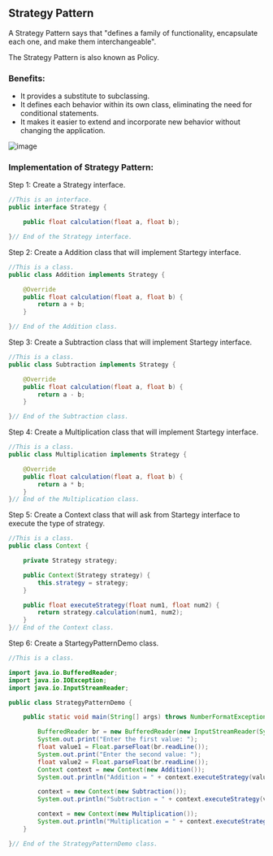 ## Strategy Pattern

A Strategy Pattern says that "defines a family of functionality, encapsulate each one, and make them interchangeable".

The Strategy Pattern is also known as Policy.

### Benefits:

- It provides a substitute to subclassing.
- It defines each behavior within its own class, eliminating the need for conditional statements.
- It makes it easier to extend and incorporate new behavior without changing the application.

![image](https://www.javatpoint.com/images/designpattern/strategy-pattern3.png)

### Implementation of Strategy Pattern:

Step 1:
Create a Strategy interface.

```java
//This is an interface.
public interface Strategy {

    public float calculation(float a, float b);

}// End of the Strategy interface.
```

Step 2:
Create a Addition class that will implement Startegy interface.

```java
//This is a class.  
public class Addition implements Strategy {

    @Override
    public float calculation(float a, float b) {
        return a + b;
    }

}// End of the Addition class.
```

Step 3:
Create a Subtraction class that will implement Startegy interface.

```java
//This is a class.  
public class Subtraction implements Strategy {

    @Override
    public float calculation(float a, float b) {
        return a - b;
    }

}// End of the Subtraction class.
```

Step 4:
Create a Multiplication class that will implement Startegy interface.

```java
//This is a class.
public class Multiplication implements Strategy {

    @Override
    public float calculation(float a, float b) {
        return a * b;
    }
}// End of the Multiplication class.
```

Step 5:
Create a Context class that will ask from Startegy interface to execute the type of strategy.

```java
//This is a class.
public class Context {

    private Strategy strategy;

    public Context(Strategy strategy) {
        this.strategy = strategy;
    }

    public float executeStrategy(float num1, float num2) {
        return strategy.calculation(num1, num2);
    }
}// End of the Context class.
```

Step 6:
Create a StartegyPatternDemo class.

```java
//This is a class.  

import java.io.BufferedReader;
import java.io.IOException;
import java.io.InputStreamReader;

public class StrategyPatternDemo {

    public static void main(String[] args) throws NumberFormatException, IOException {

        BufferedReader br = new BufferedReader(new InputStreamReader(System.in));
        System.out.print("Enter the first value: ");
        float value1 = Float.parseFloat(br.readLine());
        System.out.print("Enter the second value: ");
        float value2 = Float.parseFloat(br.readLine());
        Context context = new Context(new Addition());
        System.out.println("Addition = " + context.executeStrategy(value1, value2));

        context = new Context(new Subtraction());
        System.out.println("Subtraction = " + context.executeStrategy(value1, value2));

        context = new Context(new Multiplication());
        System.out.println("Multiplication = " + context.executeStrategy(value1, value2));
    }

}// End of the StrategyPatternDemo class.
```